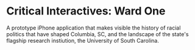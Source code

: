 <h1>Critical Interactives: Ward One</h1>
<p>A prototype iPhone application that makes visible the history of racial politics that have shaped Columbia, SC, and the landscape of the state's flagship research instiution, the University of South Carolina.</p>
